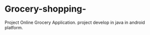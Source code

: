 # Grocery-shopping-
Project Online Grocery Application. project develop in java in android platform.
